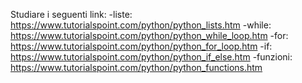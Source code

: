 Studiare i seguenti link:
-liste: https://www.tutorialspoint.com/python/python_lists.htm
-while: https://www.tutorialspoint.com/python/python_while_loop.htm
-for: https://www.tutorialspoint.com/python/python_for_loop.htm
-if: https://www.tutorialspoint.com/python/python_if_else.htm
-funzioni: https://www.tutorialspoint.com/python/python_functions.htm
